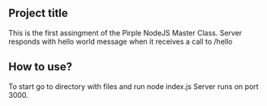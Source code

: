 ## Project title
This is the first assingment of the Pirple NodeJS Master Class.
Server responds with hello world message when it receives a call to /hello

## How to use?
To start go to directory with files and run node index.js
Server runs on port 3000.